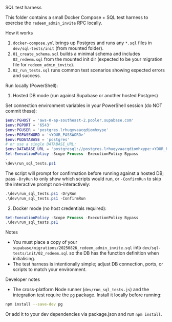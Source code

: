 SQL test harness

This folder contains a small Docker Compose + SQL test harness to exercise the `redeem_admin_invite` RPC locally.

How it works

1. `docker-compose.yml` brings up Postgres and runs any `*.sql` files in `dev/sql-tests/init` (from mounted folder).
2. `01_create_schema.sql` builds a minimal schema and includes `02_redeem.sql` from the mounted init dir (expected to be your migration file for `redeem_admin_invite`).
3. `02_run_tests.sql` runs common test scenarios showing expected errors and success.

Run locally (PowerShell):

1) Hosted DB mode (run against Supabase or another hosted Postgres)

Set connection environment variables in your PowerShell session (do NOT commit these):

```powershell
$env:PGHOST = 'aws-0-ap-southeast-2.pooler.supabase.com'
$env:PGPORT = '6543'
$env:PGUSER = 'postgres.lrhuqyvaacqdiomhxype'
$env:PGPASSWORD = '<YOUR_PASSWORD>'
$env:PGDATABASE = 'postgres'
# or use a single DATABASE_URL:
$env:DATABASE_URL = 'postgresql://postgres.lrhuqyvaacqdiomhxype:<YOUR_PASSWORD>@aws-0-ap-southeast-2.pooler.supabase.com:6543/postgres?sslmode=require'
Set-ExecutionPolicy -Scope Process -ExecutionPolicy Bypass
.
\dev\run_sql_tests.ps1
```

The script will prompt for confirmation before running against a hosted DB; pass `-DryRun` to only show which scripts would run, or `-ConfirmRun` to skip the interactive prompt non-interactively:

```powershell
.\dev\run_sql_tests.ps1 -DryRun
.\dev\run_sql_tests.ps1 -ConfirmRun
```

2) Docker mode (no host credentials required):

```powershell
Set-ExecutionPolicy -Scope Process -ExecutionPolicy Bypass
.\dev\run_sql_tests.ps1
```

Notes
- You must place a copy of your `supabase/migrations/20250826_redeem_admin_invite.sql` into `dev/sql-tests/init/02_redeem.sql` so the DB has the function definition when initialising.
- The test harness is intentionally simple; adjust DB connection, ports, or scripts to match your environment.

Developer notes
- The cross-platform Node runner (`dev/run_sql_tests.js`) and the integration test require the `pg` package. Install it locally before running:

```bash
npm install --save-dev pg
```

Or add it to your dev dependencies via package.json and run `npm install`.
